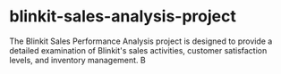 # blinkit-sales-analysis-project
The Blinkit Sales Performance Analysis project is designed to provide a detailed examination of Blinkit's sales activities, customer satisfaction levels, and inventory management. B
